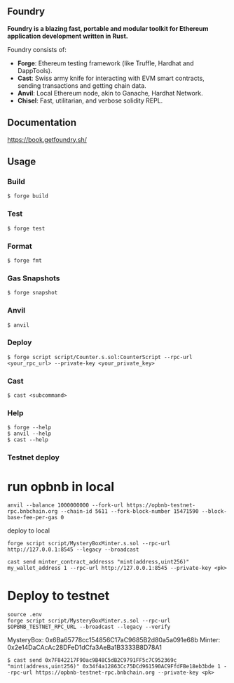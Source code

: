 ## Foundry

**Foundry is a blazing fast, portable and modular toolkit for Ethereum application development written in Rust.**

Foundry consists of:

- **Forge**: Ethereum testing framework (like Truffle, Hardhat and DappTools).
- **Cast**: Swiss army knife for interacting with EVM smart contracts, sending transactions and getting chain data.
- **Anvil**: Local Ethereum node, akin to Ganache, Hardhat Network.
- **Chisel**: Fast, utilitarian, and verbose solidity REPL.

## Documentation

https://book.getfoundry.sh/

## Usage

### Build

```shell
$ forge build
```

### Test

```shell
$ forge test
```

### Format

```shell
$ forge fmt
```

### Gas Snapshots

```shell
$ forge snapshot
```

### Anvil

```shell
$ anvil
```

### Deploy

```shell
$ forge script script/Counter.s.sol:CounterScript --rpc-url <your_rpc_url> --private-key <your_private_key>
```

### Cast

```shell
$ cast <subcommand>
```

### Help

```shell
$ forge --help
$ anvil --help
$ cast --help
```

### Testnet deploy

# run opbnb in local

```
anvil --balance 1000000000 --fork-url https://opbnb-testnet-rpc.bnbchain.org --chain-id 5611 --fork-block-number 15471590 --block-base-fee-per-gas 0
```

deploy to local

```
forge script script/MysteryBoxMinter.s.sol --rpc-url http://127.0.0.1:8545 --legacy --broadcast
```

```
cast send minter_contract_addresss "mint(address,uint256)" my_wallet_address 1 --rpc-url http://127.0.0.1:8545 --private-key <pk>
```

# Deploy to testnet

```
source .env
forge script script/MysteryBoxMinter.s.sol --rpc-url $OPBNB_TESTNET_RPC_URL --broadcast --legacy --verify
```

MysteryBox: 0x6Ba65778cc154856C17aC9685B2d80a5a091e68b
Minter: 0x2e14DaCAcAc28DFeD1dCfa3AeBa1B3333B8D78A1

```
$ cast send 0x7F842217F90ac9B48C5dB2C9791FF5c7C952369c "mint(address,uint256)" 0x34f4a12863Cc75DCd961590AC9FfdFBe18eb3bde 1 --rpc-url https://opbnb-testnet-rpc.bnbchain.org --private-key <pk>
```

